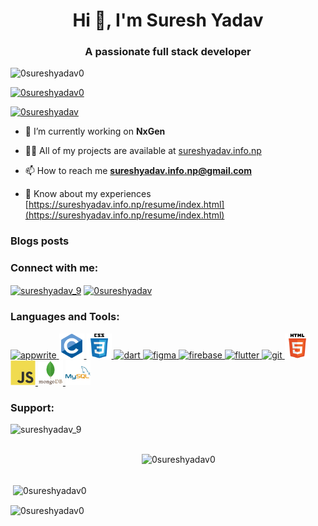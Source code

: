 <h1 align="center">Hi 👋, I'm Suresh Yadav</h1>
<h3 align="center">A passionate full stack developer</h3>

<p align="left"> <img src="https://komarev.com/ghpvc/?username=0sureshyadav0&label=Profile%20views&color=0e75b6&style=flat" alt="0sureshyadav0" /> </p>


<p align="left"> <a href="https://github.com/ryo-ma/github-profile-trophy"><img src="https://github-profile-trophy.vercel.app/?username=0sureshyadav0&title=Commits&title=Repositories&title=Experience" alt="0sureshyadav0" /></a> </p>


<p align="left"> <a href="https://twitter.com/0sureshyadav" target="blank"><img src="https://img.shields.io/twitter/follow/0sureshyadav?logo=twitter&style=for-the-badge" alt="0sureshyadav" /></a> </p>

- 🔭 I’m currently working on **NxGen**

- 👨‍💻 All of my projects are available at [sureshyadav.info.np](sureshyadav.info.np)

- 📫 How to reach me **sureshyadav.info.np@gmail.com**

- 📄 Know about my experiences [https://sureshyadav.info.np/resume/index.html](https://sureshyadav.info.np/resume/index.html)

### Blogs posts
<!-- BLOG-POST-LIST:START -->
<!-- BLOG-POST-LIST:END -->

<h3 align="left">Connect with me:</h3>
<p align="left">
<a href="https://dev.to/sureshyadav_9" target="blank"><img align="center" src="https://raw.githubusercontent.com/rahuldkjain/github-profile-readme-generator/master/src/images/icons/Social/devto.svg" alt="sureshyadav_9" height="30" width="40" /></a>
<a href="https://twitter.com/0sureshyadav" target="blank"><img align="center" src="https://raw.githubusercontent.com/rahuldkjain/github-profile-readme-generator/master/src/images/icons/Social/twitter.svg" alt="0sureshyadav" height="30" width="40" /></a>
</p>

<h3 align="left">Languages and Tools:</h3>
<p align="left"> <a href="https://appwrite.io" target="_blank" rel="noreferrer"> <img src="https://www.vectorlogo.zone/logos/appwriteio/appwriteio-icon.svg" alt="appwrite" width="40" height="40"/> </a> <a href="https://www.cprogramming.com/" target="_blank" rel="noreferrer"> <img src="https://raw.githubusercontent.com/devicons/devicon/master/icons/c/c-original.svg" alt="c" width="40" height="40"/> </a> <a href="https://www.w3schools.com/css/" target="_blank" rel="noreferrer"> <img src="https://raw.githubusercontent.com/devicons/devicon/master/icons/css3/css3-original-wordmark.svg" alt="css3" width="40" height="40"/> </a> <a href="https://dart.dev" target="_blank" rel="noreferrer"> <img src="https://www.vectorlogo.zone/logos/dartlang/dartlang-icon.svg" alt="dart" width="40" height="40"/> </a> <a href="https://www.figma.com/" target="_blank" rel="noreferrer"> <img src="https://www.vectorlogo.zone/logos/figma/figma-icon.svg" alt="figma" width="40" height="40"/> </a> <a href="https://firebase.google.com/" target="_blank" rel="noreferrer"> <img src="https://www.vectorlogo.zone/logos/firebase/firebase-icon.svg" alt="firebase" width="40" height="40"/> </a> <a href="https://flutter.dev" target="_blank" rel="noreferrer"> <img src="https://www.vectorlogo.zone/logos/flutterio/flutterio-icon.svg" alt="flutter" width="40" height="40"/> </a> <a href="https://git-scm.com/" target="_blank" rel="noreferrer"> <img src="https://www.vectorlogo.zone/logos/git-scm/git-scm-icon.svg" alt="git" width="40" height="40"/> </a> <a href="https://www.w3.org/html/" target="_blank" rel="noreferrer"> <img src="https://raw.githubusercontent.com/devicons/devicon/master/icons/html5/html5-original-wordmark.svg" alt="html5" width="40" height="40"/> </a> <a href="https://developer.mozilla.org/en-US/docs/Web/JavaScript" target="_blank" rel="noreferrer"> <img src="https://raw.githubusercontent.com/devicons/devicon/master/icons/javascript/javascript-original.svg" alt="javascript" width="40" height="40"/> </a> <a href="https://www.mongodb.com/" target="_blank" rel="noreferrer"> <img src="https://raw.githubusercontent.com/devicons/devicon/master/icons/mongodb/mongodb-original-wordmark.svg" alt="mongodb" width="40" height="40"/> </a> <a href="https://www.mysql.com/" target="_blank" rel="noreferrer"> <img src="https://raw.githubusercontent.com/devicons/devicon/master/icons/mysql/mysql-original-wordmark.svg" alt="mysql" width="40" height="40"/> </a> </p>

<h3 align="left">Support:</h3>

<p><a href="https://www.buymeacoffee.com/sureshyadav_9"> <img align="left" src="https://cdn.buymeacoffee.com/buttons/v2/default-yellow.png" height="50" width="210" alt="sureshyadav_9" /></a></p><br><br>

<p><img align="left" src="https://github-readme-stats.vercel.app/api/top-langs?username=0sureshyadav0&show_icons=true&locale=en&layout=compact" alt="0sureshyadav0" /></p><br><br>
<p></p>
<p>&nbsp;<img align="center" src="https://github-readme-stats.vercel.app/api?username=0sureshyadav0&show_icons=true&locale=en" alt="0sureshyadav0" /></p>

<p><img align="center" src="https://github-readme-streak-stats.herokuapp.com/?user=0sureshyadav0&" alt="0sureshyadav0" /></p>

